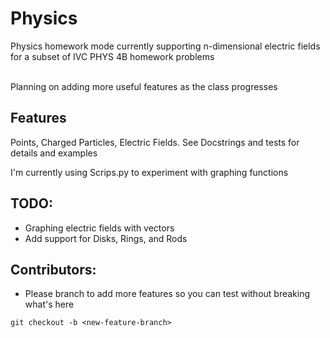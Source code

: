 # Physics

Physics homework mode currently supporting n-dimensional electric fields for a subset of  IVC PHYS 4B homework problems

<br>Planning on adding more useful features as the class progresses

## Features
Points, Charged Particles, Electric Fields. See Docstrings and tests for details and examples

I'm currently using Scrips.py to experiment with graphing functions


## TODO: 
- Graphing electric fields with vectors 
- Add support for Disks, Rings, and Rods

## Contributors: 
- Please branch to add more features so you can test without breaking what's here
```angular2
git checkout -b <new-feature-branch>
```